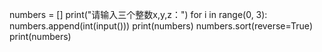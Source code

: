 
numbers = []
print("请输入三个整数x,y,z：")
for i in range(0, 3):
    numbers.append(int(input()))
print(numbers)
numbers.sort(reverse=True)
print(numbers)

